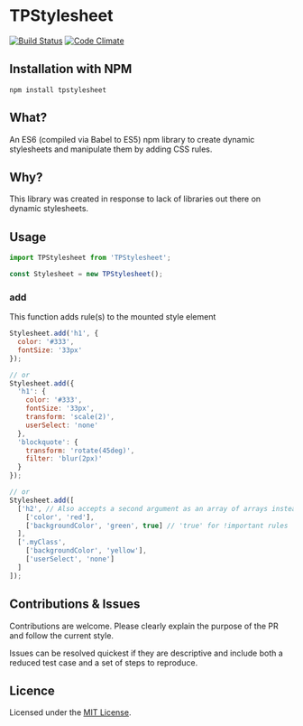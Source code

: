 # TPStylesheet
[![Build Status](https://travis-ci.org/Trip-Trax/TPStylesheet.svg)](https://travis-ci.org/Trip-Trax/TPStylesheet)
[![Code Climate](https://codeclimate.com/github/Trip-Trax/TPStylesheet/badges/gpa.svg)](https://codeclimate.com/github/Trip-Trax/TPStylesheet)

## Installation with NPM
    npm install tpstylesheet

## What?
An ES6 (compiled via Babel to ES5) npm library to create dynamic stylesheets and manipulate them by adding CSS rules.

## Why?
This library was created in response to lack of libraries out there on dynamic stylesheets.

## Usage
```javascript
import TPStylesheet from 'TPStylesheet';

const Stylesheet = new TPStylesheet();
```
### add
This function adds rule(s) to the mounted style element
```javascript
Stylesheet.add('h1', {
  color: '#333',
  fontSize: '33px'
});

// or
Stylesheet.add({
  'h1': {
    color: '#333',
    fontSize: '33px',
    transform: 'scale(2)',
    userSelect: 'none'
  },
  'blockquote': {
    transform: 'rotate(45deg)',
    filter: 'blur(2px)'
  }
});

// or
Stylesheet.add([
  ['h2', // Also accepts a second argument as an array of arrays instead
    ['color', 'red'],
    ['backgroundColor', 'green', true] // 'true' for !important rules
  ],
  ['.myClass',
    ['backgroundColor', 'yellow'],
    ['userSelect', 'none']
  ]
]);
```
## Contributions & Issues
Contributions are welcome. Please clearly explain the purpose of the PR and follow the current style.

Issues can be resolved quickest if they are descriptive and include both a reduced test case and a set of steps to reproduce.

## Licence
Licensed under the [MIT License](LICENSE).
